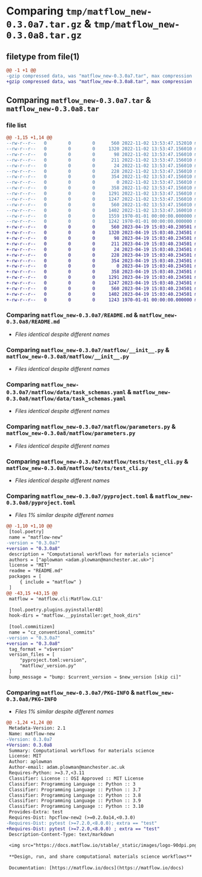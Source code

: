 # Comparing `tmp/matflow_new-0.3.0a7.tar.gz` & `tmp/matflow_new-0.3.0a8.tar.gz`

## filetype from file(1)

```diff
@@ -1 +1 @@
-gzip compressed data, was "matflow_new-0.3.0a7.tar", max compression
+gzip compressed data, was "matflow_new-0.3.0a8.tar", max compression
```

## Comparing `matflow_new-0.3.0a7.tar` & `matflow_new-0.3.0a8.tar`

### file list

```diff
@@ -1,15 +1,14 @@
--rw-r--r--   0        0        0      560 2022-11-02 13:53:47.152010 matflow_new-0.3.0a7/README.md
--rw-r--r--   0        0        0     1320 2022-11-02 13:53:47.156010 matflow_new-0.3.0a7/matflow/__init__.py
--rw-r--r--   0        0        0       98 2022-11-02 13:53:47.156010 matflow_new-0.3.0a7/matflow/__pyinstaller/__init__.py
--rw-r--r--   0        0        0      211 2022-11-02 13:53:47.156010 matflow_new-0.3.0a7/matflow/__pyinstaller/hook-matflow.py
--rw-r--r--   0        0        0       24 2022-11-02 13:53:47.156010 matflow_new-0.3.0a7/matflow/_version.py
--rw-r--r--   0        0        0      228 2022-11-02 13:53:47.156010 matflow_new-0.3.0a7/matflow/api.py
--rw-r--r--   0        0        0      354 2022-11-02 13:53:47.156010 matflow_new-0.3.0a7/matflow/cli.py
--rw-r--r--   0        0        0        0 2022-11-02 13:53:47.156010 matflow_new-0.3.0a7/matflow/data/__init__.py
--rw-r--r--   0        0        0      358 2022-11-02 13:53:47.156010 matflow_new-0.3.0a7/matflow/data/environments.yaml
--rw-r--r--   0        0        0     1291 2022-11-02 13:53:47.156010 matflow_new-0.3.0a7/matflow/data/task_schemas.yaml
--rw-r--r--   0        0        0     1247 2022-11-02 13:53:47.156010 matflow_new-0.3.0a7/matflow/parameters.py
--rw-r--r--   0        0        0      560 2022-11-02 13:53:47.156010 matflow_new-0.3.0a7/matflow/tests/test_cli.py
--rw-r--r--   0        0        0     1402 2022-11-02 13:53:47.160010 matflow_new-0.3.0a7/pyproject.toml
--rw-r--r--   0        0        0     1559 1970-01-01 00:00:00.000000 matflow_new-0.3.0a7/setup.py
--rw-r--r--   0        0        0     1242 1970-01-01 00:00:00.000000 matflow_new-0.3.0a7/PKG-INFO
+-rw-r--r--   0        0        0      560 2023-04-19 15:03:40.230501 matflow_new-0.3.0a8/README.md
+-rw-r--r--   0        0        0     1320 2023-04-19 15:03:40.234501 matflow_new-0.3.0a8/matflow/__init__.py
+-rw-r--r--   0        0        0       98 2023-04-19 15:03:40.234501 matflow_new-0.3.0a8/matflow/__pyinstaller/__init__.py
+-rw-r--r--   0        0        0      211 2023-04-19 15:03:40.234501 matflow_new-0.3.0a8/matflow/__pyinstaller/hook-matflow.py
+-rw-r--r--   0        0        0       24 2023-04-19 15:03:40.234501 matflow_new-0.3.0a8/matflow/_version.py
+-rw-r--r--   0        0        0      228 2023-04-19 15:03:40.234501 matflow_new-0.3.0a8/matflow/api.py
+-rw-r--r--   0        0        0      354 2023-04-19 15:03:40.234501 matflow_new-0.3.0a8/matflow/cli.py
+-rw-r--r--   0        0        0        0 2023-04-19 15:03:40.234501 matflow_new-0.3.0a8/matflow/data/__init__.py
+-rw-r--r--   0        0        0      358 2023-04-19 15:03:40.234501 matflow_new-0.3.0a8/matflow/data/environments.yaml
+-rw-r--r--   0        0        0     1291 2023-04-19 15:03:40.234501 matflow_new-0.3.0a8/matflow/data/task_schemas.yaml
+-rw-r--r--   0        0        0     1247 2023-04-19 15:03:40.234501 matflow_new-0.3.0a8/matflow/parameters.py
+-rw-r--r--   0        0        0      560 2023-04-19 15:03:40.234501 matflow_new-0.3.0a8/matflow/tests/test_cli.py
+-rw-r--r--   0        0        0     1402 2023-04-19 15:03:40.234501 matflow_new-0.3.0a8/pyproject.toml
+-rw-r--r--   0        0        0     1243 1970-01-01 00:00:00.000000 matflow_new-0.3.0a8/PKG-INFO
```

### Comparing `matflow_new-0.3.0a7/README.md` & `matflow_new-0.3.0a8/README.md`

 * *Files identical despite different names*

### Comparing `matflow_new-0.3.0a7/matflow/__init__.py` & `matflow_new-0.3.0a8/matflow/__init__.py`

 * *Files identical despite different names*

### Comparing `matflow_new-0.3.0a7/matflow/data/task_schemas.yaml` & `matflow_new-0.3.0a8/matflow/data/task_schemas.yaml`

 * *Files identical despite different names*

### Comparing `matflow_new-0.3.0a7/matflow/parameters.py` & `matflow_new-0.3.0a8/matflow/parameters.py`

 * *Files identical despite different names*

### Comparing `matflow_new-0.3.0a7/matflow/tests/test_cli.py` & `matflow_new-0.3.0a8/matflow/tests/test_cli.py`

 * *Files identical despite different names*

### Comparing `matflow_new-0.3.0a7/pyproject.toml` & `matflow_new-0.3.0a8/pyproject.toml`

 * *Files 1% similar despite different names*

```diff
@@ -1,10 +1,10 @@
 [tool.poetry]
 name = "matflow-new"
-version = "0.3.0a7"
+version = "0.3.0a8"
 description = "Computational workflows for materials science"
 authors = ["aplowman <adam.plowman@manchester.ac.uk>"]
 license = "MIT"
 readme = "README.md"
 packages = [
     { include = "matflow" }
 ]
@@ -43,15 +43,15 @@
 matflow = 'matflow.cli:MatFlow.CLI'
 
 [tool.poetry.plugins.pyinstaller40]
 hook-dirs = "matflow.__pyinstaller:get_hook_dirs"
 
 [tool.commitizen]
 name = "cz_conventional_commits"
-version = "0.3.0a7"
+version = "0.3.0a8"
 tag_format = "v$version"
 version_files = [ 
     "pyproject.toml:version",
     "matflow/_version.py"
 ]
 bump_message = "bump: $current_version → $new_version [skip ci]"
```

### Comparing `matflow_new-0.3.0a7/PKG-INFO` & `matflow_new-0.3.0a8/PKG-INFO`

 * *Files 1% similar despite different names*

```diff
@@ -1,24 +1,24 @@
 Metadata-Version: 2.1
 Name: matflow-new
-Version: 0.3.0a7
+Version: 0.3.0a8
 Summary: Computational workflows for materials science
 License: MIT
 Author: aplowman
 Author-email: adam.plowman@manchester.ac.uk
 Requires-Python: >=3.7,<3.11
 Classifier: License :: OSI Approved :: MIT License
 Classifier: Programming Language :: Python :: 3
 Classifier: Programming Language :: Python :: 3.7
 Classifier: Programming Language :: Python :: 3.8
 Classifier: Programming Language :: Python :: 3.9
 Classifier: Programming Language :: Python :: 3.10
 Provides-Extra: test
 Requires-Dist: hpcflow-new2 (>=0.2.0a14,<0.3.0)
-Requires-Dist: pytest (>=7.2.0,<8.0.0); extra == "test"
+Requires-Dist: pytest (>=7.2.0,<8.0.0) ; extra == "test"
 Description-Content-Type: text/markdown
 
 <img src="https://docs.matflow.io/stable/_static/images/logo-90dpi.png" width="250" alt="MatFlow logo"/>
 
 **Design, run, and share computational materials science workflows**
 
 Documentation: [https://matflow.io/docs](https://matflow.io/docs)
```

